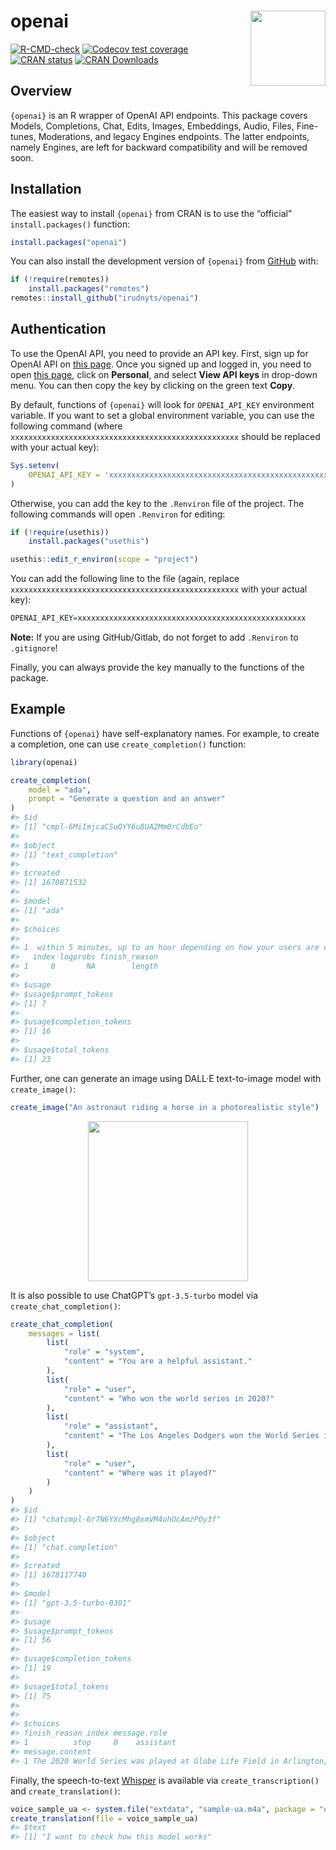 
<!-- README.md is generated from README.Rmd. Please edit that file -->

# openai <img src="man/figures/logo.png" align="right" width="120" />

<!-- badges: start -->

[![R-CMD-check](https://github.com/irudnyts/openai/workflows/R-CMD-check/badge.svg)](https://github.com/irudnyts/openai/actions)
[![Codecov test
coverage](https://codecov.io/gh/irudnyts/openai/branch/main/graph/badge.svg)](https://app.codecov.io/gh/irudnyts/openai?branch=main)
[![CRAN
status](https://www.r-pkg.org/badges/version/openai)](https://CRAN.R-project.org/package=openai)
[![CRAN
Downloads](https://cranlogs.r-pkg.org/badges/grand-total/openai?color=brightgreen)](https://cranlogs.r-pkg.org/badges/grand-total/openai?color=brightgreen)
<!-- badges: end -->

## Overview

`{openai}` is an R wrapper of OpenAI API endpoints. This package covers
Models, Completions, Chat, Edits, Images, Embeddings, Audio, Files,
Fine-tunes, Moderations, and legacy Engines endpoints. The latter
endpoints, namely Engines, are left for backward compatibility and will
be removed soon.

## Installation

The easiest way to install `{openai}` from CRAN is to use the “official”
`install.packages()` function:

``` r
install.packages("openai")
```

You can also install the development version of `{openai}` from
[GitHub](https://github.com/) with:

``` r
if (!require(remotes))
    install.packages("remotes")
remotes::install_github("irudnyts/openai")
```

## Authentication

To use the OpenAI API, you need to provide an API key. First, sign up
for OpenAI API on [this page](https://openai.com/api/). Once you signed
up and logged in, you need to open [this page](https://beta.openai.com),
click on **Personal**, and select **View API keys** in drop-down menu.
You can then copy the key by clicking on the green text **Copy**.

By default, functions of `{openai}` will look for `OPENAI_API_KEY`
environment variable. If you want to set a global environment variable,
you can use the following command (where
`xxxxxxxxxxxxxxxxxxxxxxxxxxxxxxxxxxxxxxxxxxxxxxxxxxx` should be replaced
with your actual key):

``` r
Sys.setenv(
    OPENAI_API_KEY = 'xxxxxxxxxxxxxxxxxxxxxxxxxxxxxxxxxxxxxxxxxxxxxxxxxxx'
)
```

Otherwise, you can add the key to the `.Renviron` file of the project.
The following commands will open `.Renviron` for editing:

``` r
if (!require(usethis))
    install.packages("usethis")

usethis::edit_r_environ(scope = "project")
```

You can add the following line to the file (again, replace
`xxxxxxxxxxxxxxxxxxxxxxxxxxxxxxxxxxxxxxxxxxxxxxxxxxx` with your actual
key):

``` r
OPENAI_API_KEY=xxxxxxxxxxxxxxxxxxxxxxxxxxxxxxxxxxxxxxxxxxxxxxxxxxx
```

**Note:** If you are using GitHub/Gitlab, do not forget to add
`.Renviron` to `.gitignore`!

Finally, you can always provide the key manually to the functions of the
package.

## Example

Functions of `{openai}` have self-explanatory names. For example, to
create a completion, one can use `create_completion()` function:

``` r
library(openai)

create_completion(
    model = "ada",
    prompt = "Generate a question and an answer"
)
#> $id
#> [1] "cmpl-6MiImjcaCSuQYY6u8UA2Mm0rCdbEo"
#> 
#> $object
#> [1] "text_completion"
#> 
#> $created
#> [1] 1670871532
#> 
#> $model
#> [1] "ada"
#> 
#> $choices
#>                                                                             text
#> 1  within 5 minutes, up to an hour depending on how your users are different and
#>   index logprobs finish_reason
#> 1     0       NA        length
#> 
#> $usage
#> $usage$prompt_tokens
#> [1] 7
#> 
#> $usage$completion_tokens
#> [1] 16
#> 
#> $usage$total_tokens
#> [1] 23
```

Further, one can generate an image using DALL·E text-to-image model with
`create_image()`:

``` r
create_image("An astronaut riding a horse in a photorealistic style")
```

<img src="man/figures/astronaut.png" width="256px" style="display: block; margin: auto;" />

It is also possible to use ChatGPT’s `gpt-3.5-turbo` model via
`create_chat_completion()`:

``` r
create_chat_completion(
    messages = list(
        list(
            "role" = "system",
            "content" = "You are a helpful assistant."
        ),
        list(
            "role" = "user",
            "content" = "Who won the world series in 2020?"
        ),
        list(
            "role" = "assistant",
            "content" = "The Los Angeles Dodgers won the World Series in 2020."
        ),
        list(
            "role" = "user",
            "content" = "Where was it played?"
        )
    )
)
#> $id
#> [1] "chatcmpl-6r7N6YXcMhg8xmVM4ohOcAmzPOy3f"
#> 
#> $object
#> [1] "chat.completion"
#> 
#> $created
#> [1] 1678117740
#> 
#> $model
#> [1] "gpt-3.5-turbo-0301"
#> 
#> $usage
#> $usage$prompt_tokens
#> [1] 56
#> 
#> $usage$completion_tokens
#> [1] 19
#> 
#> $usage$total_tokens
#> [1] 75
#> 
#> 
#> $choices
#> finish_reason index message.role
#> 1          stop     0    assistant
#> message.content
#> 1 The 2020 World Series was played at Globe Life Field in Arlington, Texas.
```

Finally, the speech-to-text
[Whisper](https://openai.com/research/whisper) is available via
`create_transcription()` and `create_translation()`:

``` r
voice_sample_ua <- system.file("extdata", "sample-ua.m4a", package = "openai")
create_translation(file = voice_sample_ua)
#> $text
#> [1] "I want to check how this model works"
```
